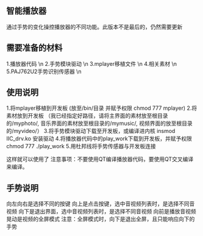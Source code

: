 ## 智能播放器
通过手势的变化操控播放器的不同功能。此版本不是最后的，仍然需要更新

## 需要准备的材料
1.播放器代码 \n
2.手势模块驱动  \n
3.mplayer移植文件 \n
4.相关素材  \n
5.PAJ762U2手势识别传感器 \n

## 使用说明
1.将mplayer移植到开发板 (放至/bin/目录 并赋予权限 chmod 777 mplayer)
2.将素材放到开发板 （我已经指定好路径，请将主界面的素材放至根目录的/myphoto/, 音乐界面的素材放至根目录的/mymusic/, 视频界面的放至根目录的/myvideo/）
3.将手势模块驱动下载至开发板，或编译进内核  insmod IIC_drv.ko 安装驱动
4.将播放器代码中的play_work下载到开发板，并赋予权限 chmod 777 ./play_work
5.用杜邦线将手势传感器与开发板连接

这样就可以使用了
注意事项：不要使用QT编译播放器代码，要使用QT交叉编译来编译。

## 手势说明
向左向右是选择不同的按键
向上是点击按键，选中音视频列表时，是选择不同音视频
向下是退出界面，选中音视频列表时，是选择不同音视频
向前是播放音视频 
晃动是视频的全屏模式
注意：全屏模式时，向下是退出全屏，且只能响应向下的手势
